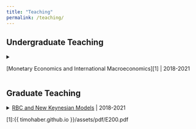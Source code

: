 ```yaml
---
title: "Teaching"
permalink: /teaching/
---
```


## Undergraduate Teaching
<details><summary> 

[Monetary Economics and International Macroeconomics][1] | 2018-2021 

</summary>
<ol>
<li> Monetary economics: Monetary theory, policy and financial system, including rational
expectations, policy ineffectiveness (New Classical economics), inflation bias, money
demand, money supply process and banking system, central bank and monetary operating
framework, bond market and term structure of interest rates, financial market efficiency,
monetary transmission, and financial crises </li>
<li> International macroeconomics: Exchange rates and international macroeconomic policy,
including asset market approach, exchange rate overshooting, flexible-price monetary
model, Balassa-Samuelson effect, international macroeconomic interdependence, fixed
exchange rates and currency crises. </li>
</ol>
</details>

## Graduate Teaching
<details><summary> 
<a href=timohaber.github.io/assets/pdf/R200.pdf > RBC and New Keynesian Models</a> | 2018-2021 
</summary>
<ol>
<li> Monetary economics: Monetary theory, policy and financial system, including rational
expectations, policy ineffectiveness (New Classical economics), inflation bias, money
demand, money supply process and banking system, central bank and monetary operating
framework, bond market and term structure of interest rates, financial market efficiency,
monetary transmission, and financial crises </li>
<li> International macroeconomics: Exchange rates and international macroeconomic policy,
including asset market approach, exchange rate overshooting, flexible-price monetary
model, Balassa-Samuelson effect, international macroeconomic interdependence, fixed
exchange rates and currency crises. </li>
</ol>
</details>

[1]:{{ timohaber.github.io }}/assets/pdf/E200.pdf
